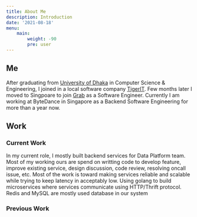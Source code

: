 ```yaml
---
title: About Me
description: Introduction
date: '2021-08-18'
menu:
    main: 
        weight: -90
        pre: user
---
```

## Me


After graduating from [University of Dhaka](https://www.du.ac.bd/) in Computer Science & Engineering, I joined in a local software company [TigerIT](https://www.tigerit.com/). Few months later I moved to Singpoare to join  [Grab](https://www.grab.com/sg/) as a Software Engineer. Currently I am working at ByteDance in Singapore as a Backend Software Engineering for more than a year now. 

## Work
### Current Work
In my current role, I mostly built backend services for Data Platform team. Most of my working ours are spend on writting code to develop feature, improve existing service, design discussion, code review, resolving oncall issue, etc. Most of the work is toward making services reliable and scalable while trying to keep latency in acceptably low. Using golang to build microservices where services communicate using HTTP/Thrift protocol. Redis and MySQL are mostly used database in our system 

### Previous Work

